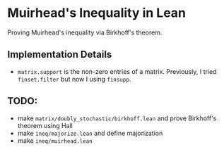 # Muirhead's Inequality in Lean

Proving Muirhead's inequality via Birkhoff's theorem.

## Implementation Details

* `matrix.support` is the non-zero entries of a matrix.
Previously, I tried `finset.filter` but now I using `finsupp`.

## TODO:

* make `matrix/doubly_stochastic/birkhoff.lean` and prove Birkhoff's theorem using Hall
* make `ineq/majorize.lean` and define majorization
* make `ineq/muirhead.lean`
